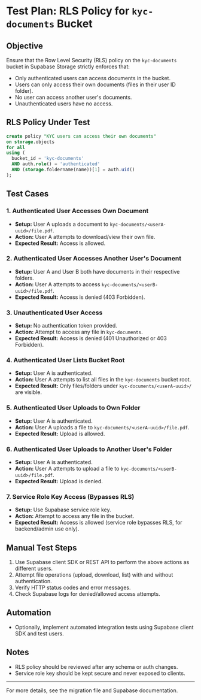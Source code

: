 # Test Plan: RLS Policy for `kyc-documents` Bucket

## Objective

Ensure that the Row Level Security (RLS) policy on the `kyc-documents` bucket in Supabase Storage
strictly enforces that:

- Only authenticated users can access documents in the bucket.
- Users can only access their own documents (files in their user ID folder).
- No user can access another user's documents.
- Unauthenticated users have no access.

## RLS Policy Under Test

```sql
create policy "KYC users can access their own documents"
on storage.objects
for all
using (
  bucket_id = 'kyc-documents'
  AND auth.role() = 'authenticated'
  AND (storage.foldername(name))[1] = auth.uid()
);
```

## Test Cases

### 1. Authenticated User Accesses Own Document

- **Setup:** User A uploads a document to `kyc-documents/<userA-uuid>/file.pdf`.
- **Action:** User A attempts to download/view their own file.
- **Expected Result:** Access is allowed.

### 2. Authenticated User Accesses Another User's Document

- **Setup:** User A and User B both have documents in their respective folders.
- **Action:** User A attempts to access `kyc-documents/<userB-uuid>/file.pdf`.
- **Expected Result:** Access is denied (403 Forbidden).

### 3. Unauthenticated User Access

- **Setup:** No authentication token provided.
- **Action:** Attempt to access any file in `kyc-documents`.
- **Expected Result:** Access is denied (401 Unauthorized or 403 Forbidden).

### 4. Authenticated User Lists Bucket Root

- **Setup:** User A is authenticated.
- **Action:** User A attempts to list all files in the `kyc-documents` bucket root.
- **Expected Result:** Only files/folders under `kyc-documents/<userA-uuid>/` are visible.

### 5. Authenticated User Uploads to Own Folder

- **Setup:** User A is authenticated.
- **Action:** User A uploads a file to `kyc-documents/<userA-uuid>/file.pdf`.
- **Expected Result:** Upload is allowed.

### 6. Authenticated User Uploads to Another User's Folder

- **Setup:** User A is authenticated.
- **Action:** User A attempts to upload a file to `kyc-documents/<userB-uuid>/file.pdf`.
- **Expected Result:** Upload is denied.

### 7. Service Role Key Access (Bypasses RLS)

- **Setup:** Use Supabase service role key.
- **Action:** Attempt to access any file in the bucket.
- **Expected Result:** Access is allowed (service role bypasses RLS, for backend/admin use only).

## Manual Test Steps

1. Use Supabase client SDK or REST API to perform the above actions as different users.
2. Attempt file operations (upload, download, list) with and without authentication.
3. Verify HTTP status codes and error messages.
4. Check Supabase logs for denied/allowed access attempts.

## Automation

- Optionally, implement automated integration tests using Supabase client SDK and test users.

## Notes

- RLS policy should be reviewed after any schema or auth changes.
- Service role key should be kept secure and never exposed to clients.

---

For more details, see the migration file and Supabase documentation.
